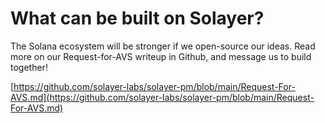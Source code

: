 # What can be built on Solayer?

The Solana ecosystem will be stronger if we open-source our ideas. Read more on our Request-for-AVS writeup in Github, and message us to build together!&#x20;



[https://github.com/solayer-labs/solayer-pm/blob/main/Request-For-AVS.md](https://github.com/solayer-labs/solayer-pm/blob/main/Request-For-AVS.md)
